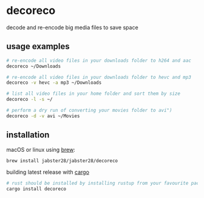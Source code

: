 # decoreco
decode and re-encode big media files to save space

## usage examples
```bash
# re-encode all video files in your downloads folder to h264 and aac
decoreco ~/Downloads

# re-encode all video files in your downloads folder to hevc and mp3
decoreco -v hevc -a mp3 ~/Downloads

# list all video files in your home folder and sort them by size
decoreco -l -s ~/

# perform a dry run of converting your movies folder to avi")
decoreco -d -v avi ~/Movies
```
## installation

macOS or linux using [brew](https://brew.sh):
```bash
brew install jabster28/jabster28/decoreco
```

building latest release with [cargo](https://doc.rust-lang.org/cargo/)

```bash
# rust should be installed by installing rustup from your favourite package manger
cargo install decoreco
```
